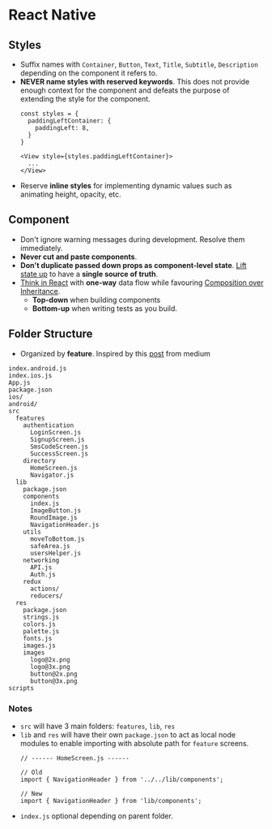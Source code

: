 # React Native

## Styles
  - Suffix names with `Container`, `Button`, `Text`, `Title`, `Subtitle`, `Description` depending on the component it refers to.
  - **NEVER name styles with reserved keywords**. This does not provide enough context for the component and defeats the purpose of extending the style for the component.
    ```
    const styles = {
      paddingLeftContainer: {
        paddingLeft: 8,
      }
    }

    <View style={styles.paddingLeftContainer}>
      ...
    </View>
    ```
  - Reserve **inline styles** for implementing dynamic values such as animating height, opacity, etc.
## Component

- Don't ignore warning messages during development. Resolve them immediately.
- **Never cut and paste components**.
- **Don't duplicate passed down props as component-level state**. [Lift state up](https://reactjs.org/docs/lifting-state-up.html) to have a **single source of truth**.
- [Think in React](https://reactjs.org/docs/thinking-in-react.html) with **one-way** data flow while favouring [Composition over Inheritance](https://reactjs.org/docs/composition-vs-inheritance.html).
    - **Top-down** when building components
    - **Bottom-up** when writing tests as you build. 

## Folder Structure

- Organized by **feature**. Inspired by this [post](https://medium.freecodecamp.org/how-to-structure-your-project-and-manage-static-resources-in-react-native-6f4cfc947d92) from medium

```
index.android.js
index.ios.js
App.js
package.json
ios/
android/
src
  features
    authentication
      LoginScreen.js
      SignupScreen.js
      SmsCodeScreen.js
      SuccessScreen.js
    directory
      HomeScreen.js
      Navigator.js
  lib
    package.json
    components
      index.js
      ImageButton.js
      RoundImage.js
      NavigationHeader.js
    utils
      moveToBottom.js
      safeArea.js
      usersHelper.js
    networking
      API.js
      Auth.js
    redux
      actions/
      reducers/
  res
    package.json
    strings.js
    colors.js
    palette.js
    fonts.js
    images.js
    images
      logo@2x.png
      logo@3x.png
      button@2x.png
      button@3x.png
scripts
```

### Notes

- `src` will have 3 main folders: `features`, `lib`, `res`
- `lib` and `res` will have their own `package.json` to act as local node modules to enable importing with absolute path for `feature` screens.
  ```
  // ------ HomeScreen.js ------

  // Old
  import { NavigationHeader } from '../../lib/components';

  // New
  import { NavigationHeader } from 'lib/components';
  ```
- `index.js` optional depending on parent folder.